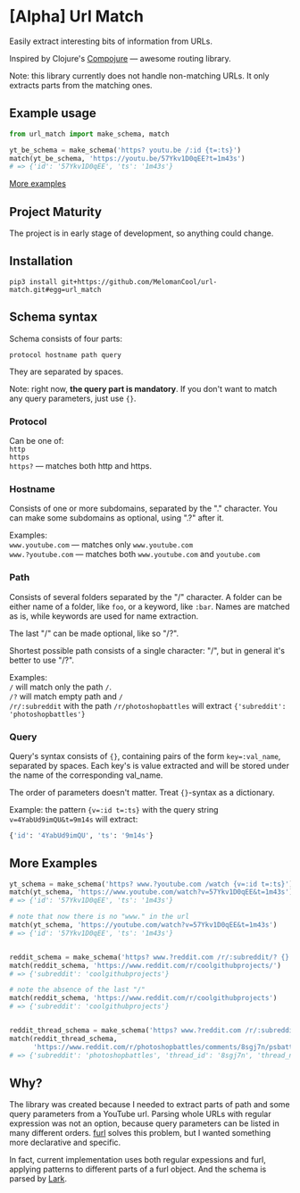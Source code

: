 # [Alpha] Url Match
Easily extract interesting bits of information from URLs.

Inspired by Clojure's [Compojure](https://github.com/weavejester/compojure) — awesome routing library.

Note: this library currently does not handle non-matching URLs. It only extracts parts from the matching ones.


## Example usage

```python
from url_match import make_schema, match

yt_be_schema = make_schema('https? youtu.be /:id {t=:ts}')
match(yt_be_schema, 'https://youtu.be/57Ykv1D0qEE?t=1m43s')
# => {'id': '57Ykv1D0qEE', 'ts': '1m43s'}
```
[More examples](#more-examples)


## Project Maturity
The project is in early stage of development, so anything could change.


## Installation
```
pip3 install git+https://github.com/MelomanCool/url-match.git#egg=url_match
```


## Schema syntax
Schema consists of four parts:
```
protocol hostname path query
```

They are separated by spaces.

Note: right now, **the query part is mandatory**. If you don't want to match any query parameters, just use `{}`.


### Protocol
Can be one of:  
`http`  
`https`  
`https?` — matches both http and https.


### Hostname
Consists of one or more subdomains, separated by the "." character. You can make some subdomains as optional, using ".?" after it.

Examples:  
`www.youtube.com` — matches only `www.youtube.com`  
`www.?youtube.com` — matches both `www.youtube.com` and `youtube.com`


### Path
Consists of several folders separated by the "/" character. A folder can be either name of a folder, like `foo`, or a keyword, like `:bar`. Names are matched as is, while keywords are used for name extraction.

The last "/" can be made optional, like so "/?".

Shortest possible path consists of a single character: "/", but in general it's better to use "/?".

Examples:  
`/` will match only the path `/`.  
`/?` will match empty path and `/`  
`/r/:subreddit` with the path `/r/photoshopbattles` will extract `{'subreddit': 'photoshopbattles'}`


### Query
Query's syntax consists of `{}`, containing pairs of the form `key=:val_name`, separated by spaces. Each key's is value extracted and will be stored under the name of the corresponding val_name.

The order of parameters doesn't matter. Treat `{}`-syntax as a dictionary.

Example: the pattern `{v=:id t=:ts}` with the query string `v=4YabUd9imQU&t=9m14s` will extract:
```python
{'id': '4YabUd9imQU', 'ts': '9m14s'}
```


## More Examples
```python
yt_schema = make_schema('https? www.?youtube.com /watch {v=:id t=:ts}')
match(yt_schema, 'https://www.youtube.com/watch?v=57Ykv1D0qEE&t=1m43s')
# => {'id': '57Ykv1D0qEE', 'ts': '1m43s'}

# note that now there is no "www." in the url
match(yt_schema, 'https://youtube.com/watch?v=57Ykv1D0qEE&t=1m43s')
# => {'id': '57Ykv1D0qEE', 'ts': '1m43s'}


reddit_schema = make_schema('https? www.?reddit.com /r/:subreddit/? {}')
match(reddit_schema, 'https://www.reddit.com/r/coolgithubprojects/')
# => {'subreddit': 'coolgithubprojects'}

# note the absence of the last "/"
match(reddit_schema, 'https://www.reddit.com/r/coolgithubprojects')
# => {'subreddit': 'coolgithubprojects'}


reddit_thread_schema = make_schema('https? www.?reddit.com /r/:subreddit/comments/:thread_id/:thread_name/? {}') 
match(reddit_thread_schema, 
      'https://www.reddit.com/r/photoshopbattles/comments/8sgj7n/psbattle_english_football_team_riding_unicorns_in/')
# => {'subreddit': 'photoshopbattles', 'thread_id': '8sgj7n', 'thread_name': 'psbattle_english_football_team_riding_unicorns_in'}
```


## Why?
The library was created because I needed to extract parts of path and some query parameters from a YouTube url. Parsing whole URLs with regular expression was not an option, because query parameters can be listed in many different orders. [furl](https://github.com/gruns/furl) solves this problem, but I wanted something more declarative and specific.

In fact, current implementation uses both regular expessions and furl, applying patterns to different parts of a furl object. And the schema is parsed by [Lark](https://github.com/lark-parser/lark).
